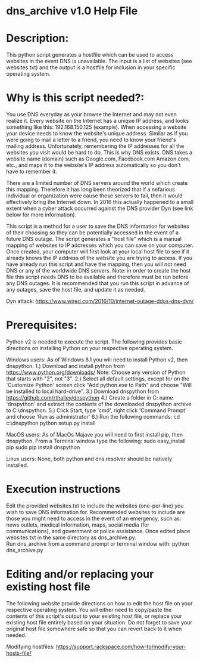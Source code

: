# dns_archive v1.0 Help File

# Description:
  This python script generates a hostfile which can be used to access websites 
  in the event DNS is unavailable.  The input is a list of websites (see websites.txt)
  and the output is a hostfile for inclusion in your specific operating system.

# Why is this script needed?:
  You use DNS everyday as your browse the Internet and may not even realize it.
  Every website on the Internet has a unique IP address, and looks something like this:
  192.168.150.125 (example).  When accessing a website your device needs to know the
  website's unique address.  Similar as if you were going to mail a letter to a friend, 
  you need to know your friend's mailing address.  Unfortunately, remembering the IP
  addresses for all the websites you visit would be hard to do.  This is why DNS exists.
  DNS takes a website name (domain) such as Google.com, Facebook.com Amazon.com, etc., 
  and maps it to the website's IP address automatically so you don't have to remember it.
  
  There are a limited number of DNS servers around the world which create this mapping.
  Therefore it has long been theorized that if a nefarious individual or organization 
  were cause these servers to fail, then it would effectively bring the Internet down.
  In 2016 this actually happened to a small extent when a cyber attack occurred against
  the DNS provider Dyn (see link below for more information).
  
  This script is a method for a user to save the DNS information for websites of
  their choosing so they can be potentially accessed in the event of a future DNS
  outage.  The script generates a "host file" which is a manual mapping of websites to
  IP addresses which you can save on your computer.  Once created, your computer will
  first look at your local host file to see if it already knows the IP address of the
  website you are trying to access.  If you have already run this script and have the
  mapping, then you will not need DNS or any of the worldwide DNS servers.
  Note: in order to create the host file this script needs DNS to be available and 
  therefore must be run before any DNS outages.  It is recommended that you run this
  script in advance of any outages, save the host file, and update it as needed.

  Dyn attack:  https://www.wired.com/2016/10/internet-outage-ddos-dns-dyn/

# Prerequisites:
   Python v2 is needed to execute the script.  The following provides basic directions
   on installing Python on your respective operating system.

   Windows users: As of Windows 8.1 you will need to install Python v2, then dnspython.
   1.) Download and install python from https://www.python.org/downloads/
   Note: Choose any version of Python that starts with "2", not "3".
   2.) Select all default settings, except for on the 'Customize Python'
   screen click "Add python.exe to Path" and choose "Will be installed to local hard-drive".
   3.) Download dnspython from https://github.com/rthalley/dnspython
   4.) Create a folder in C: name 'dnspython' and extract the contents of the downloaded dnspython archive to C:\dnspython.
   5.) Click Start, type 'cmd', right click 'Command Prompt' and choose 'Run as administrator'
   6.) Run the following commands:
   	cd c:\dnspython
	python setup.py install

   MacOS users: As of MacOs Majave you will need to first install pip, then dnspython.
   From a Terminal window type the following:
   	sudo easy_install pip
	sudo pip install dnspython	
		
   Linux users:  None, both python and dns.resolver should be natively installed.

# Execution instructions
  Edit the provided websites.txt to include the websites (one-per-line) you wish to
  save DNS information for.  Recommended websites to include are those you might need to 
  access in the event of an emergency, such as: news outlets, medical information,
  maps, social media (for communications), and government or police assistance.  Once
  edited place websites.txt in the same directory as dns_archive.py.  
  Run dns_archive from a command prompt or terminal window with: 
  	 python dns_archive.py

# Editing and/or replacing your existing host file
  The following website provide directions on how to edit the host file on your
  respective operating system.  You will either need to copy/paste the contents of this
  script's output to your existing host file, or replace your existing host file entirely 
  based on your situation.  Do not forget to save your original host file somewhere
  safe so that you can revert back to it when needed.
    
   Modifying hostfiles: https://support.rackspace.com/how-to/modify-your-hosts-file/

